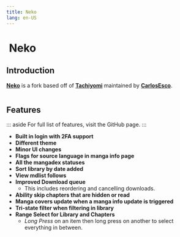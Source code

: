 ```yaml
---
title: Neko
lang: en-US
---
```


# <img class="headerLogo" :src="$withBase('/assets/media/fork-Neko-icon.png')"> Neko

<forkButtons forkName="Neko" downloadLink="https://api.github.com/repos/CarlosEsco/Neko/releases/latest" githubLink="window.open('https://github.com/CarlosEsco/Neko')"/>

## Introduction
**[Neko](https://github.com/CarlosEsco/Neko)** is a fork based off of **[Tachiyomi](https://github.com/inorichi/tachiyomi)** maintained by **[CarlosEsco](https://github.com/CarlosEsco)**.

<img :src="$withBase('/assets/media/fork-Neko-banner.png')"/>

## Features
::: aside
For full list of features, visit the GitHub page.
:::

- **Built in login with 2FA support**
- **Different theme**
- **Minor UI changes**
- **Flags for source language in manga info page**
- **All the mangadex statuses**
- **Sort library by date added**
- **View mdlist follows**
- **Improved Download queue**
  - This includes reordering and cancelling downloads.
- **Ability skip chapters that are hidden or read**
- **Manga covers update when a manga info update is triggered**
- **Tri-state filter when filtering in library**
- **Range Select for Library and Chapters**
  - *Long Press* on an item then long press on another to select everything in between.
